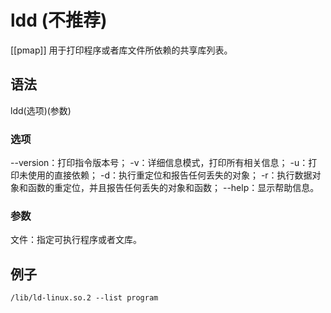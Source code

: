 # ldd (不推荐)
[[pmap]]
用于打印程序或者库文件所依赖的共享库列表。

## 语法
ldd(选项)(参数)

### 选项
--version：打印指令版本号；
-v：详细信息模式，打印所有相关信息；
-u：打印未使用的直接依赖；
-d：执行重定位和报告任何丢失的对象；
-r：执行数据对象和函数的重定位，并且报告任何丢失的对象和函数；
--help：显示帮助信息。

### 参数
文件：指定可执行程序或者文库。

## 例子
```shell
/lib/ld-linux.so.2 --list program
```
